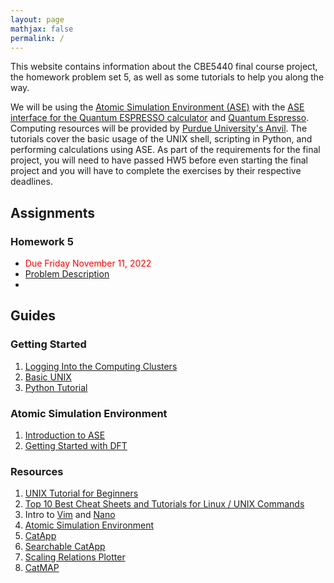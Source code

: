 ```yaml
---
layout: page
mathjax: false 
permalink: /
---
```


This website contains information about the CBE5440 final course project, the homework problem set 5, as well as some tutorials to help you along the way.

We will be using the [Atomic Simulation Environment (ASE)](https://wiki.fysik.dtu.dk/ase/) with the [ASE interface for the Quantum ESPRESSO calculator](http://github.com/vossjo/ase-espresso) and [Quantum Espresso](https://www.quantum-espresso.org/). Computing resources will be provided by [Purdue University's Anvil](https://www.rcac.purdue.edu/compute/anvil). The tutorials cover the basic usage of the UNIX shell, scripting in Python, and performing calculations using ASE. As part of the requirements for the final project, you will need to have passed HW5 before even starting the final project and you will have to complete the exercises by their respective deadlines.

## Assignments ##

### Homework 5 ###
* <font color="red"> Due Friday November 11, 2022 </font>
* [Problem Description](HW5_CBE544-2.pdf)
* 
## Guides ##
### Getting Started ###

1. [Logging Into the Computing Clusters](Clusters/)
2. [Basic UNIX](UNIX/)
3. [Python Tutorial](Python/)


### Atomic Simulation Environment ###

1. [Introduction to ASE](ASE/)
2. [Getting Started with DFT](ASE/Getting_Started/)

### Resources ###

1. [UNIX Tutorial for Beginners](http://www.ee.surrey.ac.uk/Teaching/Unix/)
2. [Top 10 Best Cheat Sheets and Tutorials for Linux / UNIX Commands](https://www.cyberciti.biz/tips/linux-unix-commands-cheat-sheets.html)
3. Intro to [Vim](https://www.cs.colostate.edu/helpdocs/vi.html) and [Nano](https://www.nano-editor.org/dist/v2.0/nano.html)
4. [Atomic Simulation Environment](https://wiki.fysik.dtu.dk/ase/)
5. [CatApp](http://slac.stanford.edu/~strabo/catapp/catapp.htm)
6. [Searchable CatApp](http://web.stanford.edu/~ctsai89/cgi-bin/apps/katapp/search)
7. [Scaling Relations Plotter](http://web.stanford.edu/~ctsai89/cgi-bin/apps/katapp/plot)
8. [CatMAP](https://github.com/SUNCAT-Center/catmap)
